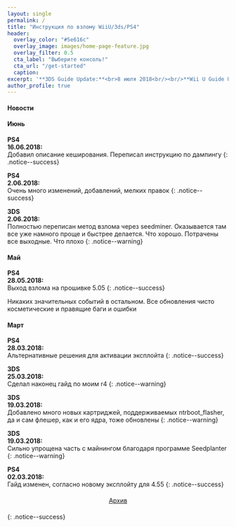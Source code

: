 ```yaml
---
layout: single
permalink: /
title: "Инструкция по взлому WiiU/3ds/PS4"
header:
  overlay_color: "#5e616c"
  overlay_image: images/home-page-feature.jpg
  overlay_filter: 0.5
  cta_label: "Выберите консоль!"
  cta_url: "/get-started"
  caption:
excerpt: '**3DS Guide Update:**<br>8 июля 2018<br/><br/>**Wii U Guide Update:**<br>26 мая 2018<br/><br/>**PS4 Guide Update:**<br>3 июля 2018'
author_profile: true
---
```

#### Новости

#### Июнь

**PS4**<br>**16.06.2018:**<br>Добавил описание кеширования. Переписал инструкцию по дампингу
{: .notice--success}

**PS4**<br>**2.06.2018:**<br>Очень много изменений, добавлений, мелких правок
{: .notice--success}

**3DS**<br>**2.06.2018:**<br>Полностью переписан метод взлома через seedminer. Оказывается там все уже намного проще и быстрее делается. Что хорошо. Потрачены все выходные. Что плохо
{: .notice--warning}

#### Май

**PS4**<br>**28.05.2018:**<br>Выход взлома на прошивке 5.05
{: .notice--success}

Никаких значительных событий в остальном. Все обновления чисто косметические и правящие баги и ошибки

#### Март 

**PS4**<br>**28.03.2018:**<br>Альтернативные решения для активации эксплойта
{: .notice--success}

**3DS**<br>**25.03.2018:**<br>Сделал наконец гайд по моим r4
{: .notice--warning}

**3DS**<br>**19.03.2018:**<br>Добавлено много новых картриджей, поддерживаемых ntrboot_flasher, да и сам флешер, как и его ядра, тоже обновлены
{: .notice--warning}

**3DS**<br>**19.03.2018:**<br>Сильно упрощена часть с майнингом благодаря программе Seedplanter
{: .notice--warning}

**PS4**<br>**02.03.2018:**<br>Гайд изменен, согласно новому эксплойту для 4.55
{: .notice--success}

<center><a href="archive" style="margin:20px auto; text-align:center; display:block; width:200px;" class="btn btn--short">Архив</a></center>
{: .notice--success}